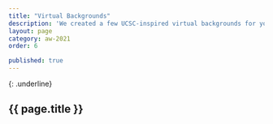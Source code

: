```yaml
---
title: "Virtual Backgrounds"
description: 'We created a few UCSC-inspired virtual backgrounds for you to use in Zoom.'
layout: page
category: aw-2021
order: 6

published: true
---
```

{: .underline}
## {{ page.title }}

